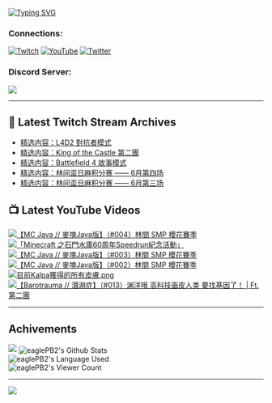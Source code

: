 <!--### Hello people, I'm EaglePB2 - The one who building something for fun 👋
Thank you for standby for this profile.   
The purpose of this profile is coming soon.   
You may come back later, as you wish if this readme.md is updated.   -->

<a href="https://git.io/typing-svg"><img src="https://readme-typing-svg.herokuapp.com?font=Fira+Code&duration=1000&pause=5000&vCenter=true&random=false&width=500&lines=%F0%9F%91%8B+Hello+Everyone%2C+I'm+EaglePB2.;%F0%9F%99%87+Thank+you+for+stopping+by+my+profile.+;%F0%9F%94%AD+%3D%3D%3D%3D+%F0%9F%94%AD;%F0%9F%91%8B+%E4%BD%A0%E5%A5%BD%EF%BC%8C%E6%AD%A1%E8%BF%8E%E4%BE%86%E5%88%B0%E6%88%91%E7%9A%84%E4%BB%A3%E7%A2%BC%E5%BA%AB%E3%80%82;%F0%9F%99%87+%E6%84%9F%E8%AC%9D%E5%89%8D%E4%BE%86%E5%8F%83%E8%A7%80%E5%B0%8F%E5%B1%8B+owo~" alt="Typing SVG" /></a>

### Connections:

[![Twitch](https://img.shields.io/badge/Twitch-9347FF?style=flat-square&logo=twitch&logoColor=white)](https://www.twitch.tv/eaglepb2)
[![YouTube](https://img.shields.io/badge/YouTube-%23FF0000.svg?style=flat-square&logo=YouTube&logoColor=white)](https://www.youtube.com/eaglepb2)
[![Twitter](https://img.shields.io/badge/Twitter-%231DA1F2.svg?style=flat-square&logo=Twitter&logoColor=white)](https://twitter.com/eaglepb2)

### Discord Server:

[![](https://invidget.switchblade.xyz/qKrub9b?theme=dark&language=ch)](https://discord.gg/qKrub9b)

---

## 👾 Latest Twitch Stream Archives
<!-- TWITCH:START -->
- [精选内容：L4D2 對抗者模式](https://www.twitch.tv/videos/2187974983)
- [精选内容：King of the Castle 第二團](https://www.twitch.tv/videos/2185556619)
- [精选内容：Battlefield 4 故事模式](https://www.twitch.tv/videos/2183660432)
- [精选内容：林间盃日麻积分赛 —— 6月第四场](https://www.twitch.tv/videos/2183660170)
- [精选内容：林间盃日麻积分赛 —— 6月第三场](https://www.twitch.tv/videos/2176158299)
<!-- TWITCH:END -->



## 📺 Latest YouTube Videos
<!-- YOUTUBE:START -->
<!-- YOUTUBE:END -->

<!-- BEGIN YOUTUBE-CARDS -->
<a href="https://www.youtube.com/watch?v=NUVbl10epUk">
  <picture>
    <source media="(prefers-color-scheme: dark)" srcset="https://ytcards.demolab.com/?id=NUVbl10epUk&title=%E3%80%90MC+Java+%2F%2F+%E9%BA%A5%E5%A1%8AJava%E7%89%88%E3%80%91%EF%BC%88%23004%EF%BC%89%E6%9E%97%E9%96%93+SMP+%E6%AB%BB%E8%8A%B1%E8%B3%BD%E5%AD%A3&lang=zh&timestamp=1721712238&background_color=%230d1117&title_color=%23ffffff&stats_color=%23dedede&max_title_lines=1&width=250&border_radius=5&duration=16016">
    <img src="https://ytcards.demolab.com/?id=NUVbl10epUk&title=%E3%80%90MC+Java+%2F%2F+%E9%BA%A5%E5%A1%8AJava%E7%89%88%E3%80%91%EF%BC%88%23004%EF%BC%89%E6%9E%97%E9%96%93+SMP+%E6%AB%BB%E8%8A%B1%E8%B3%BD%E5%AD%A3&lang=zh&timestamp=1721712238&background_color=%23ffffff&title_color=%2324292f&stats_color=%2357606a&max_title_lines=1&width=250&border_radius=5&duration=16016" alt="【MC Java // 麥塊Java版】（#004）林間 SMP 櫻花賽季" title="【MC Java // 麥塊Java版】（#004）林間 SMP 櫻花賽季">
  </picture>
</a>
<a href="https://www.youtube.com/watch?v=f_cKGTq9fuw">
  <picture>
    <source media="(prefers-color-scheme: dark)" srcset="https://ytcards.demolab.com/?id=f_cKGTq9fuw&title=%E3%80%8CMinecraft+%E4%B9%8B%E7%9F%B3%E9%96%80%E6%B0%B4%E5%BA%AB60%E5%91%A8%E5%B9%B4Speedrun%E7%B4%80%E5%BF%B5%E6%B4%BB%E5%8B%95%E3%80%8D&lang=zh&timestamp=1721645950&background_color=%230d1117&title_color=%23ffffff&stats_color=%23dedede&max_title_lines=1&width=250&border_radius=5&duration=660">
    <img src="https://ytcards.demolab.com/?id=f_cKGTq9fuw&title=%E3%80%8CMinecraft+%E4%B9%8B%E7%9F%B3%E9%96%80%E6%B0%B4%E5%BA%AB60%E5%91%A8%E5%B9%B4Speedrun%E7%B4%80%E5%BF%B5%E6%B4%BB%E5%8B%95%E3%80%8D&lang=zh&timestamp=1721645950&background_color=%23ffffff&title_color=%2324292f&stats_color=%2357606a&max_title_lines=1&width=250&border_radius=5&duration=660" alt="「Minecraft 之石門水庫60周年Speedrun紀念活動」" title="「Minecraft 之石門水庫60周年Speedrun紀念活動」">
  </picture>
</a>
<a href="https://www.youtube.com/watch?v=jOTEl9gDp2w">
  <picture>
    <source media="(prefers-color-scheme: dark)" srcset="https://ytcards.demolab.com/?id=jOTEl9gDp2w&title=%E3%80%90MC+Java+%2F%2F+%E9%BA%A5%E5%A1%8AJava%E7%89%88%E3%80%91%EF%BC%88%23003%EF%BC%89%E6%9E%97%E9%96%93+SMP+%E6%AB%BB%E8%8A%B1%E8%B3%BD%E5%AD%A3&lang=zh&timestamp=1721625085&background_color=%230d1117&title_color=%23ffffff&stats_color=%23dedede&max_title_lines=1&width=250&border_radius=5&duration=15614">
    <img src="https://ytcards.demolab.com/?id=jOTEl9gDp2w&title=%E3%80%90MC+Java+%2F%2F+%E9%BA%A5%E5%A1%8AJava%E7%89%88%E3%80%91%EF%BC%88%23003%EF%BC%89%E6%9E%97%E9%96%93+SMP+%E6%AB%BB%E8%8A%B1%E8%B3%BD%E5%AD%A3&lang=zh&timestamp=1721625085&background_color=%23ffffff&title_color=%2324292f&stats_color=%2357606a&max_title_lines=1&width=250&border_radius=5&duration=15614" alt="【MC Java // 麥塊Java版】（#003）林間 SMP 櫻花賽季" title="【MC Java // 麥塊Java版】（#003）林間 SMP 櫻花賽季">
  </picture>
</a>
<a href="https://www.youtube.com/watch?v=5oyrt747YXY">
  <picture>
    <source media="(prefers-color-scheme: dark)" srcset="https://ytcards.demolab.com/?id=5oyrt747YXY&title=%E3%80%90MC+Java+%2F%2F+%E9%BA%A5%E5%A1%8AJava%E7%89%88%E3%80%91%EF%BC%88%23002%EF%BC%89%E6%9E%97%E9%96%93+SMP+%E6%AB%BB%E8%8A%B1%E8%B3%BD%E5%AD%A3&lang=zh&timestamp=1721573036&background_color=%230d1117&title_color=%23ffffff&stats_color=%23dedede&max_title_lines=1&width=250&border_radius=5&duration=12562">
    <img src="https://ytcards.demolab.com/?id=5oyrt747YXY&title=%E3%80%90MC+Java+%2F%2F+%E9%BA%A5%E5%A1%8AJava%E7%89%88%E3%80%91%EF%BC%88%23002%EF%BC%89%E6%9E%97%E9%96%93+SMP+%E6%AB%BB%E8%8A%B1%E8%B3%BD%E5%AD%A3&lang=zh&timestamp=1721573036&background_color=%23ffffff&title_color=%2324292f&stats_color=%2357606a&max_title_lines=1&width=250&border_radius=5&duration=12562" alt="【MC Java // 麥塊Java版】（#002）林間 SMP 櫻花賽季" title="【MC Java // 麥塊Java版】（#002）林間 SMP 櫻花賽季">
  </picture>
</a>
<a href="https://www.youtube.com/watch?v=TQuPbv3iFa8">
  <picture>
    <source media="(prefers-color-scheme: dark)" srcset="https://ytcards.demolab.com/?id=TQuPbv3iFa8&title=%E7%9B%AE%E5%89%8DKalpa%E7%8D%B2%E5%BE%97%E7%9A%84%E6%89%80%E6%9C%89%E7%9A%AE%E8%86%9A.png&lang=zh&timestamp=1720253771&background_color=%230d1117&title_color=%23ffffff&stats_color=%23dedede&max_title_lines=1&width=250&border_radius=5&duration=1979">
    <img src="https://ytcards.demolab.com/?id=TQuPbv3iFa8&title=%E7%9B%AE%E5%89%8DKalpa%E7%8D%B2%E5%BE%97%E7%9A%84%E6%89%80%E6%9C%89%E7%9A%AE%E8%86%9A.png&lang=zh&timestamp=1720253771&background_color=%23ffffff&title_color=%2324292f&stats_color=%2357606a&max_title_lines=1&width=250&border_radius=5&duration=1979" alt="目前Kalpa獲得的所有皮膚.png" title="目前Kalpa獲得的所有皮膚.png">
  </picture>
</a>
<a href="https://www.youtube.com/watch?v=RPXlj-eYf7o">
  <picture>
    <source media="(prefers-color-scheme: dark)" srcset="https://ytcards.demolab.com/?id=RPXlj-eYf7o&title=%E3%80%90Barotrauma+%2F%2F+%E6%BD%9B%E6%B7%B5%E7%97%87%E3%80%91%EF%BC%88%23013%EF%BC%89%E6%B8%8A%E6%B4%8B%E5%93%A6+%E9%AB%98%E7%A7%91%E6%8A%80%E7%94%BB%E7%9A%AE%E4%BA%BA%E7%B1%BB+%E8%A6%81%E6%89%BE%E5%9F%BA%E5%9B%A0%E4%BA%86%EF%BC%81+%7C+Ft.+%E7%AC%AC%E4%BA%8C%E5%9C%98&lang=zh&timestamp=1720244461&background_color=%230d1117&title_color=%23ffffff&stats_color=%23dedede&max_title_lines=1&width=250&border_radius=5&duration=12465">
    <img src="https://ytcards.demolab.com/?id=RPXlj-eYf7o&title=%E3%80%90Barotrauma+%2F%2F+%E6%BD%9B%E6%B7%B5%E7%97%87%E3%80%91%EF%BC%88%23013%EF%BC%89%E6%B8%8A%E6%B4%8B%E5%93%A6+%E9%AB%98%E7%A7%91%E6%8A%80%E7%94%BB%E7%9A%AE%E4%BA%BA%E7%B1%BB+%E8%A6%81%E6%89%BE%E5%9F%BA%E5%9B%A0%E4%BA%86%EF%BC%81+%7C+Ft.+%E7%AC%AC%E4%BA%8C%E5%9C%98&lang=zh&timestamp=1720244461&background_color=%23ffffff&title_color=%2324292f&stats_color=%2357606a&max_title_lines=1&width=250&border_radius=5&duration=12465" alt="【Barotrauma // 潛淵症】（#013）渊洋哦 高科技画皮人类 要找基因了！ | Ft. 第二團" title="【Barotrauma // 潛淵症】（#013）渊洋哦 高科技画皮人类 要找基因了！ | Ft. 第二團">
  </picture>
</a>
<!-- END YOUTUBE-CARDS -->

---

## Achivements
[![](https://github-profile-trophy.vercel.app/?username=eaglepb2&theme=monokai&no-bg=true&&title=Repositories,Issues,Commit,MultiLanguage)](https://github.com/anuraghazra/github-readme-stats)
<img align="center" alt="eaglePB2's Github Stats" src="https://github-readme-stats.vercel.app/api?username=eaglePB2&show_icons=true&hide_border=true&theme=merko" />
<br>
<img align="center" alt="eaglePB2's Language Used" src="https://github-readme-stats.vercel.app/api/top-langs/?username=eaglePB2&show_icons=true&hide_border=true&theme=merko&layout=compact&langs_count=8" />
<br>
<img align="center" alt="eaglePB2's Viewer Count" src="https://visitcount.itsvg.in/api?id=eaglepb2&label=Profile%20Views&color=3&icon=5&pretty=true" />

<hr>

<!-- RANDOMQUOTE:START -->
![](https://quotes-github-readme.vercel.app/api?type=horizontal&theme=merko)
<!-- RANDOMQUOTE:END -->


<!--
       _____   _   _   _____       _____   _   _   ____   
      |_   _| | | | | |  ___|     |  ___| | \ | | |  _  \  
        | |   | |_| | | |___      | |___  |  \| | | | | | 
        | |   |  _  | |  ___|     |  ___| |     | | | | | 
        | |   | | | | | |___      | |___  | |\  | | |_| | 
        |_|   |_| |_| |_____|     |_____| |_| \_| |____ / 
      
-->
